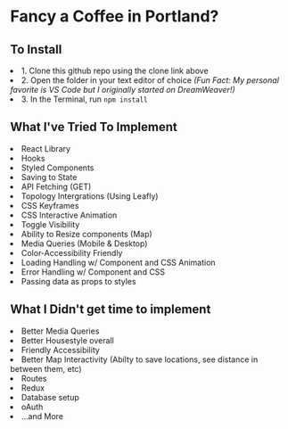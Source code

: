 <h1> Fancy a Coffee in Portland? </h1>

<h2> To Install </h2>
    <li> 1. Clone this github repo using the clone link above </li>
    <li> 2. Open the folder in your text editor of choice <i> (Fun Fact: My personal favorite is VS Code but I originally started on DreamWeaver!)</i></li>
    <li> 3. In the Terminal, run <code>npm install</code> </li>

<h2> What I've Tried To Implement </h2>
 <li> React Library</li>
 <li> Hooks</li>
  <li> Styled Components</li>
   <li> Saving to State</li>
    <li> API Fetching (GET) </li>
      <li> Topology Intergrations (Using Leafly) </li>
        <li> CSS Keyframes</li>
          <li> CSS Interactive Animation</li>
           <li> Toggle Visibility</li>
            <li> Ability to Resize components (Map) </li>
            <li> Media Queries (Mobile & Desktop) </li>
             <li> Color-Accessibility Friendly </li>
               <li> Loading Handling w/ Component and CSS Animation</li>
                <li> Error Handling w/ Component and CSS</li>
                 <li> Passing data as props to styles</li>


<h2> What I Didn't get time to implement</h2>
  <li> Better Media Queries </li>
   <li> Better Housestyle overall </li>
    <li> Friendly Accessibility</li>
    <li> Better Map Interactivity (Abilty to save locations, see distance in between them, etc)</li>
   <li> Routes </li>
    <li> Redux </li>
    <li> Database setup</li>
      <li> oAuth</li>
       <li> ...and More</li>
       